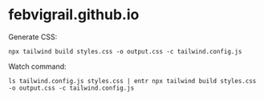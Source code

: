 # febvigrail.github.io

Generate CSS:

```
npx tailwind build styles.css -o output.css -c tailwind.config.js
```

Watch command:

```
ls tailwind.config.js styles.css | entr npx tailwind build styles.css -o output.css -c tailwind.config.js
```
